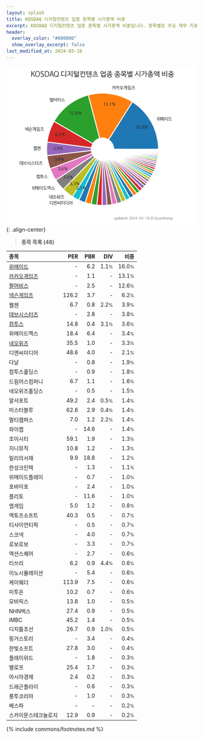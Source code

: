 ```yaml
---
layout: splash
title: KOSDAQ 디지털컨텐츠 업종 종목별 시가총액 비중
excerpt: KOSDAQ 디지털컨텐츠 업종 종목별 시가총액 비중입니다. 종목별로 주요 재무 지표를 함께 표시합니다.
header:
  overlay_color: "#800000"
  show_overlay_excerpt: false
last_modified_at: 2024-03-18
---
```



![KOSDAQ 디지털컨텐츠 업종 종목별 시가총액 비중](/stats/sector/images/kosdaq_업종_디지털컨텐츠_종목.png){: .align-center}


> **종목 목록 (48)**<a id="list"></a>

| **종목** | **PER** | **PBR** | **DIV** | **비중** |
| :------- | ------: | ------: | ------: | -------: |
| [위메이드](/112040/) | - | 6.2 | 1.1<small>%</small> | 16.0<small>%</small> |
| [카카오게임즈](/293490/) | - | 1.1 | - | 13.1<small>%</small> |
| [펄어비스](/263750/) | - | 2.5 | - | 12.6<small>%</small> |
| [넥슨게임즈](/225570/) | 126.2 | 3.7 | - | 6.2<small>%</small> |
| 웹젠 | 6.7 | 0.8 | 2.2<small>%</small> | 3.9<small>%</small> |
| [데브시스터즈](/194480/) | - | 2.8 | - | 3.8<small>%</small> |
| [컴투스](/078340/) | 14.8 | 0.4 | 3.1<small>%</small> | 3.6<small>%</small> |
| 위메이드맥스 | 18.4 | 6.4 | - | 3.4<small>%</small> |
| [네오위즈](/095660/) | 35.5 | 1.0 | - | 3.3<small>%</small> |
| 디앤씨미디어 | 48.6 | 4.0 | - | 2.1<small>%</small> |
| 다날 | - | 0.8 | - | 1.9<small>%</small> |
| 컴투스홀딩스 | - | 0.9 | - | 1.8<small>%</small> |
| 드림어스컴퍼니 | 6.7 | 1.1 | - | 1.6<small>%</small> |
| 네오위즈홀딩스 | - | 0.5 | - | 1.5<small>%</small> |
| 알서포트 | 49.2 | 2.4 | 0.5<small>%</small> | 1.4<small>%</small> |
| 미스터블루 | 62.6 | 2.9 | 0.4<small>%</small> | 1.4<small>%</small> |
| 멀티캠퍼스 | 7.0 | 1.2 | 2.2<small>%</small> | 1.4<small>%</small> |
| 와이랩 | - | 14.6 | - | 1.4<small>%</small> |
| 조이시티 | 59.1 | 1.9 | - | 1.3<small>%</small> |
| 지니뮤직 | 10.8 | 1.2 | - | 1.3<small>%</small> |
| 밀리의서재 | 9.9 | 18.8 | - | 1.2<small>%</small> |
| 한성크린텍 | - | 1.3 | - | 1.1<small>%</small> |
| 위메이드플레이 | - | 0.7 | - | 1.0<small>%</small> |
| 포바이포 | - | 2.4 | - | 1.0<small>%</small> |
| 플리토 | - | 11.6 | - | 1.0<small>%</small> |
| 엠게임 | 5.0 | 1.2 | - | 0.8<small>%</small> |
| 액토즈소프트 | 40.3 | 0.5 | - | 0.7<small>%</small> |
| 티사이언티픽 | - | 0.5 | - | 0.7<small>%</small> |
| 스코넥 | - | 4.0 | - | 0.7<small>%</small> |
| 로보로보 | - | 3.3 | - | 0.7<small>%</small> |
| 액션스퀘어 | - | 2.7 | - | 0.6<small>%</small> |
| 티쓰리 | 6.2 | 0.9 | 4.4<small>%</small> | 0.6<small>%</small> |
| 이노시뮬레이션 | - | 5.4 | - | 0.6<small>%</small> |
| 케이웨더 | 113.9 | 7.5 | - | 0.6<small>%</small> |
| 미투온 | 10.2 | 0.7 | - | 0.6<small>%</small> |
| 모비릭스 | 13.8 | 1.0 | - | 0.5<small>%</small> |
| NHN벅스 | 27.4 | 0.9 | - | 0.5<small>%</small> |
| iMBC | 45.2 | 1.4 | - | 0.5<small>%</small> |
| 디지틀조선 | 26.7 | 0.9 | 1.0<small>%</small> | 0.5<small>%</small> |
| 핑거스토리 | - | 3.4 | - | 0.4<small>%</small> |
| 한빛소프트 | 27.8 | 3.0 | - | 0.4<small>%</small> |
| 플레이위드 | - | 1.8 | - | 0.3<small>%</small> |
| 밸로프 | 25.4 | 1.7 | - | 0.3<small>%</small> |
| 아시아경제 | 2.4 | 0.2 | - | 0.3<small>%</small> |
| 드래곤플라이 | - | 0.6 | - | 0.3<small>%</small> |
| 룽투코리아 | - | 1.0 | - | 0.3<small>%</small> |
| 베스파 | - | - | - | 0.2<small>%</small> |
| 스카이문스테크놀로지 | 12.9 | 0.9 | - | 0.2<small>%</small> |

{% include commons/footnotes.md %}